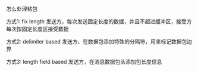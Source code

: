 怎么处理粘包

方式1: fix length
发送方，每次发送固定长度的数据，并且不超过缓冲区，接受方每次按固定长度区接受数据

方式2: delimiter based
发送方，在数据包添加特殊的分隔符，用来标记数据包边界

方式3: length field based
发送方，在消息数据包头添加包长度信息